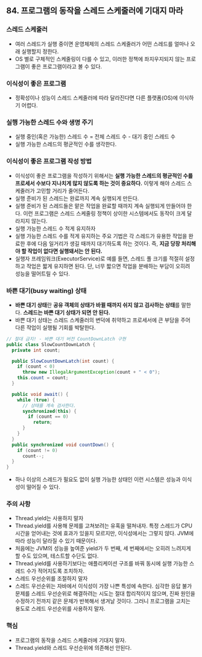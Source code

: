 ## 84. 프로그램의 동작을 스레드 스케줄러에 기대지 마라

### 스레드 스케줄러

- 여러 스레드가 실행 중이면 운영체제의 스레드 스케줄러가 어떤 스레드를 얼마나 오래 실행할지 정한다. 
- OS 별로 구체적인 스케줄링이 다를 수 있고, 이러한 정책에 좌지우지되지 않는 프로그램이 좋은 프로그램이라고 볼 수 있다.

 

### 이식성이 좋은 프로그램

- 정확성이나 성능이 스레드 스케줄러에 따라 달라진다면 다른 플랫폼(OS)에 이식하기 어렵다.

 

### 실행 가능한 스레드 수와 생명 주기

- 실행 중인(혹은 가능한) 스레드 수 = 전체 스레드 수 - 대기 중인 스레드 수
- 실행 가능한 스레드의 평균적인 수를 생각한다.



### 이식성이 좋은 프로그램 작성 방법

- 이식성이 좋은 프로그램을 작성하기 위해서는 **실행 가능한 스레드의 평균적인 수를 프로세서 수보다 지나치게 많지 않도록 하는 것이 중요하다.** 이렇게 해야 스레드 스케줄러가 고민할 거리가 줄어든다.
- 실행 준비가 된 스레드는 완료까지 계속 실행되게 만든다.
- 실행 준비가 된 스레드들은 맡은 작업을 완료할 때까지 계속 실행되게 만들어야 한다. 이런 프로그램은 스레드 스케줄링 정책이 상이한 시스템에서도 동작이 크게 달라지지 않는다.
- 실행 가능한 스레드 수 적게 유지하자
- 실행 가능한 스레드 수를 적게 유지하는 주요 기법은 각 스레드가 유용한 작업을 완료한 후에 다음 일거리가 생길 때까지 대기하도록 하는 것이다. 즉, **지금 당장 처리해야 할 작업이 없다면 실행돼서는 안 된다.**
- 실행자 프레임워크(ExecutorService)로 예를 들면, 스레드 풀 크기를 적절히 설정하고 작업은 짧게 유지하면 된다. 단, 너무 짧으면 작업을 분배하는 부담이 오히려 성능을 떨어트릴 수 있다.

 

### 바쁜 대기(busy waiting) 상태

- **바쁜 대기 상태**란 **공유 객체의 상태가 바뀔 때까지 쉬지 않고 검사하는 상태**를 말한다. **스레드는 바쁜 대기 상태가 되면 안 된다.** 
- 바쁜 대기 상태는 스레드 스케줄러의 변덕에 취약하고 프로세서에 큰 부담을 주어 다른 작업이 실행될 기회를 박탈한다.

```java
// 절대 금지! - 바쁜 대기 버전 CountDownLatch 구현
public class SlowCountDownLatch {
  private int count;

  public SlowCountDownLatch(int count) {
    if (count < 0)
      throw new IllegalArgumentException(count + " < 0");
    this.count = count;
  }

  public void await() {
    while (true) {
      // 상태를 계속 검사한다.
      synchronized(this) {
        if (count == 0)
          return;
      }
    }
  }
  public synchronized void countDown() {
    if (count != 0)
      count--;
  }
}
```

- 하나 이상의 스레드가 필요도 없이 실행 가능한 상태인 이런 시스템은 성능과 이식성이 떨어질 수 있다.

 

### 주의 사항

- Thread.yield는 사용하지 말자
- Thread.yield를 사용해 문제를 고쳐보려는 유혹을 떨쳐내자. 특정 스레드가 CPU 시간을 얻어내는 것에 효과가 있을지 모르지만, 이식성에서는 그렇지 않다. JVM에 따라 성능이 달라질 수 있기 때문이다.
- 처음에는 JVM의 성능을 높여준 yield가 두 번째, 세 번째에서는 오히려 느려지게 할 수도 있으며, 테스트할 수단도 없다.
- Thread.yield를 사용하기보다는 애플리케이션 구조를 바꿔 동시에 실행 가능한 스레드 수가 적어지도록 조치하자.
- 스레드 우선순위를 조절하지 말자
- 스레드 우선순위는 자바에서 이식성이 가장 나쁜 특성에 속한다. 심각한 응답 불가 문제를 스레드 우선순위로 해결하려는 시도는 절대 합리적이지 않으며, 진짜 원인을 수정하기 전까지 같은 문제가 반복해서 생겨날 것이다. 그러니 프로그램을 고치는 용도로 스레드 우선순위를 사용하지 말자.

 

### 핵심

- 프로그램의 동작을 스레드 스케줄러에 기대지 말자.
- Thread.yield와 스레드 우선순위에 의존해선 안된다.